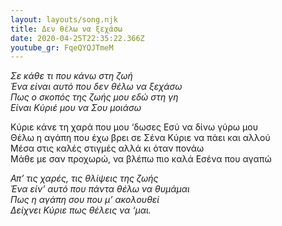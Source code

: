 ```yaml
---
layout: layouts/song.njk
title: Δεν θέλω να ξεχάσω
date: 2020-04-25T22:35:22.366Z
youtube_gr: FqeQYQJTmeM
---
```

*Σε κάθε τι που κάνω στη ζωή*\
*Ένα είναι αυτό που δεν θέλω να ξεχάσω*\
*Πως ο σκοπός της ζωής μου εδώ στη γη*\
*Είναι Κύριέ μου να Σου μοιάσω*

Κύριε κάνε τη χαρά που μου ‘δωσες Εσύ να δίνω γύρω μου\
Θέλω η αγάπη που έχω βρει σε Σένα Κύριε να πάει και αλλού\
Μέσα στις καλές στιγμές αλλά κι όταν πονάω\
Μάθε με σαν προχωρώ, να βλέπω πιο καλά Εσένα που αγαπώ

*Απ’ τις χαρές, τις θλίψεις της ζωής*\
*Ένα είν’ αυτό που πάντα θέλω να θυμάμαι*\
*Πως η αγάπη σου που μ’ ακολουθεί*\
*Δείχνει Κύριε πως θέλεις να ‘μαι.*